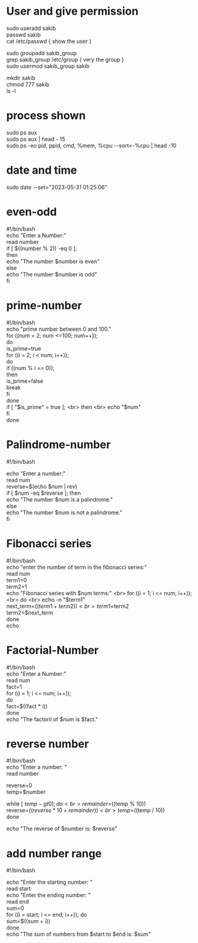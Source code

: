 # User and give permission
sudo useradd sakib <br>
passwd sakib <br>
cat /etc/passwd { show the user ) <br>

sudo groupadd sakib_group <br>
grep sakib_group /etc/group { very the group } <br>
sudo usermod sakib_group sakib <br>

mkdir sakib <br>
chmod 777 sakib <br>
ls -l <br>

#  process shown
sudo ps aux <br>
sudo ps aux | head - 15 <br>
sudo ps -eo pid, ppid, cmd, %mem, %cpu --sort=-%cpu | head -10 <br>

#  date and time
sudo date --set="2023-05-31 01:25:06" <br>

#  even-odd
#!/bin/bash <br>
echo "Enter a Number:" <br>
read number <br>
if [ $((number % 2)) -eq 0 ]; <br>
then <br>
echo "The number $number is even" <br>
else <br>
echo "The number $number is odd" <br>
fi <br>

#  prime-number
#!/bin/bash <br>
echo "prime number between 0 and 100." <br>
for ((num = 2; num <=100; num++)); <br>
do <br>
is_prime=true <br>
for ((i = 2; i < num; i++)); <br>
do <br>
if ((num % i == 0)); <br>
then <br>
is_prime=false <br>
break <br>
fi <br>
done <br>
if [ "$is_prime" = true ]; <br>
then <br>
echo "$num" <br>
fi <br>
done <br>

#  Palindrome-number
#!/bin/bash <br>

echo "Enter a number:" <br>
read num <br>
reverse=$(echo $num | rev) <br>
if [ $num -eq $reverse ]; then <br>
  echo "The number $num is a palindrome." <br>
else <br>
  echo "The number $num is not a palindrome." <br>
fi <br>

#  Fibonacci series
#!/bin/bash <br>
echo "enter the number of term in the fibonacci series:" <br>
read num <br>
term1=0 <br>
term2=1 <br>
echo "Fibonacci series with $num terms:" <br>
for ((i = 1; i <= num; i++)); <br>
do <br>
echo -n "$term1" <br>
next_term=$((term1 + term2)) <br>
term1=$term2 <br>
term2=$next_term <br>
done <br>
echo <br>

#  Factorial-Number
#!/bin/bash <br>
echo "Enter a Number:" <br>
read num <br>
fact=1 <br>
for ((i = 1; i <= num; i++)); <br>
do <br>
fact=$((fact * i)) <br>
done <br>
echo "The factoril of $num is $fact." <br>


#  reverse number
#!/bin/bash <br>
echo "Enter a number: " <br>
read number <br>

reverse=0 <br>
temp=$number <br>

while [ $temp -gt 0 ]; do <br>
  remainder=$((temp % 10)) <br>
  reverse=$((reverse * 10 + remainder)) <br>
  temp=$((temp / 10)) <br>
done <br>

echo "The reverse of $number is: $reverse" <br>

#  add number range
#!/bin/bash <br>

echo "Enter the starting number: " <br>
read start <br>
echo "Enter the ending number: " <br>
read end <br>
sum=0 <br>
for ((i = start; i <= end; i++)); 
do <br>
  sum=$((sum + i)) <br>
done <br>
echo "The sum of numbers from $start to $end is: $sum" <br>
